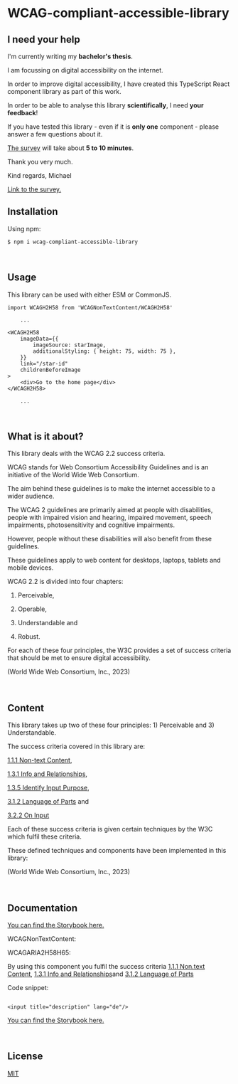 <h1>WCAG-compliant-accessible-library</h1>

<h2>I need your help</h2>

I'm currently writing my <strong>bachelor's thesis</strong>.

I am focussing on digital accessibility on the internet.

In order to improve digital accessibility, I have created this TypeScript React component library as part of this work.

In order to be able to analyse this library <strong>scientifically</strong>, I need <strong>your feedback</strong>!

If you have tested this library - even if it is <strong>only one</strong> component - please answer a few questions about it.

<a href="https://www.survio.com/survey/d/E3R7X9M7V8N9E9V9W" target="_blank">The survey</a> will take about <strong>5 to 10 minutes</strong>.

Thank you very much.

Kind regards, Michael

<a href="https://www.survio.com/survey/d/E3R7X9M7V8N9E9V9W" target="_blank">Link to the survey.</a>



<h2>Installation</h2>

Using npm:

<code>$ npm i wcag-compliant-accessible-library</code>

<br/>

<h2>Usage</h2>

This library can be used with either ESM or CommonJS.

```
import WCAGH2H58 from 'WCAGNonTextContent/WCAGH2H58'

    ...

<WCAGH2H58
    imageData={{
        imageSource: starImage,
        additionalStyling: { height: 75, width: 75 },
    }}
    link="/star-id"
    childrenBeforeImage
>
    <div>Go to the home page</div>
</WCAGH2H58>

    ...

```

<br/>

<h2>What is it about?</h2>

This library deals with the WCAG 2.2 success criteria.

WCAG stands for Web Consortium Accessibility Guidelines and is an initiative of the World Wide Web Consortium.

The aim behind these guidelines is to make the internet accessible to a wider audience.

The WCAG 2 guidelines are primarily aimed at people with disabilities, people with impaired vision and hearing, impaired movement, speech impairments, photosensitivity and cognitive impairments.

However, people without these disabilities will also benefit from these guidelines.

These guidelines apply to web content for desktops, laptops, tablets and mobile devices.

WCAG 2.2 is divided into four chapters:

1) Perceivable,

2) Operable,

3) Understandable and

4) Robust.

For each of these four principles, the W3C provides a set of success criteria that should be met to ensure digital accessibility.

(World Wide Web Consortium, Inc., 2023)

<br/>

<h2>Content</h2>

This library takes up two of these four principles: 1) Perceivable and 3) Understandable.

The success criteria covered in this library are:

<a href="https://www.w3.org/WAI/WCAG22/Understanding/non-text-content.html">1.1.1 Non-text Content</a>,

<a href="https://www.w3.org/WAI/WCAG22/Understanding/info-and-relationships.html">1.3.1 Info and Relationships</a>,

<a href="https://www.w3.org/WAI/WCAG22/Understanding/identify-input-purpose.html">1.3.5 Identify Input Purpose</a>,

<a href="https://www.w3.org/WAI/WCAG22/Understanding/language-of-parts.html">3.1.2 Language of Parts</a> and

<a href="https://www.w3.org/WAI/WCAG22/Understanding/on-input.html">3.2.2 On Input</a>

Each of these success criteria is given certain techniques by the W3C which fulfil these criteria.

These defined techniques and components have been implemented in this library:

(World Wide Web Consortium, Inc., 2023)

<br/>

<h2>Documentation</h2>

<a href="https://65bb731e4f345bcada479e35-sofvqptifk.chromatic.com/">You can find the Storybook here.</a>

WCAGNonTextContent:

WCAGARIA2H58H65:

By using this component you fulfil the success criteria <a href="https://www.w3.org/WAI/WCAG22/Understanding/non-text-content">1.1.1 Non.text Content</a>, <a href="https://www.w3.org/WAI/WCAG22/Understanding/info-and-relationships">1.3.1 Info and Relationships</a>and <a href="https://www.w3.org/WAI/WCAG22/Understanding/language-of-parts">3.1.2 Language of Parts</a>

Code snippet:

```

<input title="description" lang="de"/>

```

<a href="https://65bb731e4f345bcada479e35-sofvqptifk.chromatic.com/">You can find the Storybook here.</a>

<br/>

<h2>License</h2>

<a href="https://github.com/StackOverflowIsBetterThanAnyAI/wcag-compliant-accessible-library/blob/master/LICENSE">MIT</a>
